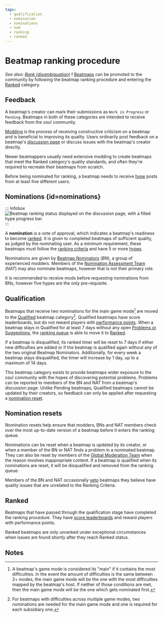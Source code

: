 ```yaml
---
tags:
  - qualification
  - nomination
  - nominations
  - nom
  - ranking
  - ranked
---
```


# Beatmap ranking procedure

*See also: [Rank (disambiguation)](/wiki/Disambiguation/Rank)*
f
[Beatmaps](/wiki/Beatmap) can be promoted to the community by following the beatmap ranking procedure and entering the [Ranked](/wiki/Beatmap/Category#ranked) category.

## Feedback

A beatmap's creator can mark their submissions as `Work in Progress` or `Pending`. Beatmaps in both of these categories are intended to receive feedback from the osu! community.

[Modding](/wiki/Modding) is the process of receiving constructive criticism on a beatmap and is beneficial to improving its quality. Users ordinarily post feedback on a beatmap's [discussion page](/wiki/Beatmap_discussion) or discuss issues with the beatmap's creator directly.

Newer beatmappers usually need extensive modding to create beatmaps that meet the Ranked category's quality standards, and often they're required to recreate their beatmaps from scratch.

Before being nominated for ranking, a beatmap needs to receive [hype](/wiki/Beatmap/Hype) posts from at least five different users.

## Nominations {id=nominations}

::: Infobox
![](img/nomination-progress-beatmapset2293010.jpg "Beatmap ranking status displayed on the discussion page, with a filled hype progress bar.")
:::

A **nomination** is a vote of approval, which indicates a beatmap's readiness to become [ranked](/wiki/Beatmap/Category#ranked). It is given to completed beatmaps of sufficient quality, as judged by the nominating user. As a minimum requirement, these beatmaps must follow the [ranking criteria](/wiki/Ranking_criteria) and have 5 or more [hypes](/wiki/Beatmap/Hype).

Nominations are given by [Beatmap Nominators](/wiki/People/Beatmap_Nominators) (*BN*), a group of experienced modders. Members of the [Nomination Assessment Team](/wiki/People/Nomination_Assessment_Team) (*NAT*) may also nominate beatmaps, however that is not their primary role.

It is recommended to receive mods before requesting nominations from BNs, however five hypes are the only pre-requisite.

## Qualification

Beatmaps that receive two nominations for the main game mode[^main-game-mode] are moved to the [Qualified](/wiki/Beatmap/Category#qualified) beatmap category[^hybrid-sets]. Qualified beatmaps have score leaderboards, but do not reward players with [performance points](/wiki/Performance_points). When a beatmap stays in Qualified for at least 7 days without any open [Problems or Suggestions](/wiki/Modding#types-of-mod-posts), the [ranking queue](Ranking_queue) is able to move it to [Ranked](#ranked).

If a beatmap is disqualified, its ranked timer will be reset to 7 days if either new difficulties are added or if the beatmap is qualified again without any of the two original Beatmap Nominators. Additionally, for every week a beatmap stays disqualified, the timer will increase by 1 day, up to a maximum of 14 days.

This beatmap category exists to provide beatmaps wider exposure to the osu! community with the hopes of discovering potential problems. Problems can be reported to members of the BN and NAT from a beatmap's discussion page. Unlike Pending beatmaps, Qualified beatmaps cannot be updated by their creators, so feedback can only be applied after requesting a [nomination reset](#nomination-resets).

## Nomination resets

Nomination resets help ensure that modders, BNs and NAT members check over the most up-to-date version of a beatmap before it enters the ranking queue.

Nominations can be reset when a beatmap is updated by its creator, or when a member of the BN or NAT finds a problem in a nominated beatmap. They can also be reset by members of the [Global Moderation Team](/wiki/People/Global_Moderation_Team) when the reason involves inappropriate content. If a beatmap is qualified when its nominations are reset, it will be disqualified and removed from the ranking queue.

Members of the BN and NAT occasionally [veto](/wiki/People/Beatmap_Nominators/Beatmap_Veto) beatmaps they believe have quality issues that are unrelated to the Ranking Criteria.

## Ranked

Beatmaps that have passed through the qualification stage have completed the ranking procedure. They have [score leaderboards](/wiki/Ranking) and reward players with performance points.

Ranked beatmaps are only unranked under exceptional circumstances when issues are found shortly after they reach Ranked status.

## Notes

[^main-game-mode]: A beatmap's game mode is considered its "main" if it contains the most difficulties. In the event the amount of difficulties is the same between 2+ modes, the main game mode will be the one with the most difficulties mapped by the beatmap's host. If neither of those conditions are met, then the main game mode will be the one which gets nominated first.
[^hybrid-sets]: For beatmaps with difficulties across multiple game modes, two nominations are needed for the main game mode and one is required for each subsidiary one.
